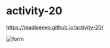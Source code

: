 # activity-20

https://madisenvo.github.io/activity-20/

![form](https://user-images.githubusercontent.com/109637640/186282855-af2c6592-6c35-49a3-accc-7e9755218346.png)
